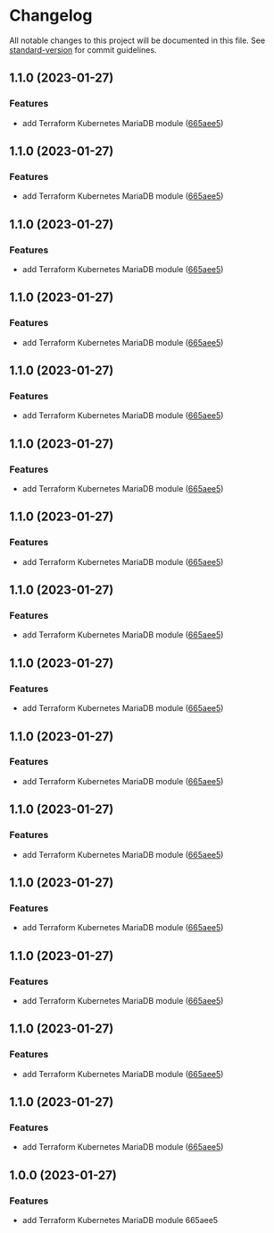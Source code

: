 # Changelog

All notable changes to this project will be documented in this file. See [standard-version](https://github.com/conventional-changelog/standard-version) for commit guidelines.

## 1.1.0 (2023-01-27)


### Features

* add Terraform Kubernetes MariaDB module ([665aee5](https://gitea.ravianand.me/Dan6erbond/terraform-kubernetes-mariadb/commit/665aee5895da1f6e6238fac495f9e636a4d7d4cb))

## 1.1.0 (2023-01-27)


### Features

* add Terraform Kubernetes MariaDB module ([665aee5](https://gitea.ravianand.me/Dan6erbond/terraform-kubernetes-mariadb/commit/665aee5895da1f6e6238fac495f9e636a4d7d4cb))

## 1.1.0 (2023-01-27)


### Features

* add Terraform Kubernetes MariaDB module ([665aee5](https://gitea.ravianand.me/Dan6erbond/terraform-kubernetes-mariadb/commit/665aee5895da1f6e6238fac495f9e636a4d7d4cb))

## 1.1.0 (2023-01-27)


### Features

* add Terraform Kubernetes MariaDB module ([665aee5](https://gitea.ravianand.me/Dan6erbond/terraform-kubernetes-mariadb/commit/665aee5895da1f6e6238fac495f9e636a4d7d4cb))

## 1.1.0 (2023-01-27)


### Features

* add Terraform Kubernetes MariaDB module ([665aee5](https://gitea.ravianand.me/Dan6erbond/terraform-kubernetes-mariadb/commit/665aee5895da1f6e6238fac495f9e636a4d7d4cb))

## 1.1.0 (2023-01-27)


### Features

* add Terraform Kubernetes MariaDB module ([665aee5](https://gitea.ravianand.me/Dan6erbond/terraform-kubernetes-mariadb/commit/665aee5895da1f6e6238fac495f9e636a4d7d4cb))

## 1.1.0 (2023-01-27)


### Features

* add Terraform Kubernetes MariaDB module ([665aee5](https://gitea.ravianand.me/Dan6erbond/terraform-kubernetes-mariadb/commit/665aee5895da1f6e6238fac495f9e636a4d7d4cb))

## 1.1.0 (2023-01-27)


### Features

* add Terraform Kubernetes MariaDB module ([665aee5](https://gitea.ravianand.me/Dan6erbond/terraform-kubernetes-mariadb/commit/665aee5895da1f6e6238fac495f9e636a4d7d4cb))

## 1.1.0 (2023-01-27)


### Features

* add Terraform Kubernetes MariaDB module ([665aee5](https://gitea.ravianand.me/Dan6erbond/terraform-kubernetes-mariadb/commit/665aee5895da1f6e6238fac495f9e636a4d7d4cb))

## 1.1.0 (2023-01-27)


### Features

* add Terraform Kubernetes MariaDB module ([665aee5](https://gitea.ravianand.me/Dan6erbond/terraform-kubernetes-mariadb/commit/665aee5895da1f6e6238fac495f9e636a4d7d4cb))

## 1.1.0 (2023-01-27)


### Features

* add Terraform Kubernetes MariaDB module ([665aee5](https://gitea.ravianand.me/Dan6erbond/terraform-kubernetes-mariadb/commit/665aee5895da1f6e6238fac495f9e636a4d7d4cb))

## 1.1.0 (2023-01-27)


### Features

* add Terraform Kubernetes MariaDB module ([665aee5](https://gitea.ravianand.me/Dan6erbond/terraform-kubernetes-mariadb/commit/665aee5895da1f6e6238fac495f9e636a4d7d4cb))

## 1.1.0 (2023-01-27)


### Features

* add Terraform Kubernetes MariaDB module ([665aee5](https://gitea.ravianand.me/Dan6erbond/terraform-kubernetes-mariadb/commit/665aee5895da1f6e6238fac495f9e636a4d7d4cb))

## 1.1.0 (2023-01-27)


### Features

* add Terraform Kubernetes MariaDB module ([665aee5](https://gitea.ravianand.me/Dan6erbond/terraform-kubernetes-mariadb/commit/665aee5895da1f6e6238fac495f9e636a4d7d4cb))

## 1.1.0 (2023-01-27)


### Features

* add Terraform Kubernetes MariaDB module ([665aee5](https://gitea.ravianand.me/Dan6erbond/terraform-kubernetes-mariadb/commit/665aee5895da1f6e6238fac495f9e636a4d7d4cb))

## 1.0.0 (2023-01-27)


### Features

* add Terraform Kubernetes MariaDB module 665aee5
